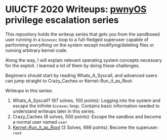 # UIUCTF 2020 Writeups: [pwnyOS](https://github.com/sigpwny/pwnyOS-2020-docs) privilege escalation series
This repository holds the writeup series that gets you from the sandboxed user running in a `binexec` loop to a full-fledged superuser capable of performing _everything_ on the system except modifying/deleting files or running arbitrary kernel code.

Along the way, I will explain relevant operating system concepts necessary for the exploit. I learned a lot of them by doing these challenges.

Beginners should start by reading Whats_A_Syscall, and advanced users can jump straight to Crazy_Caches or Kernel::Run_it_as_Root.

Writeups in this series:
1. Whats_A_Syscall? (67 solves, 100 points): Logging into the system and escape the infinite `binexec` loop. Contains basic information needed to understand writeups later in this series.
2. Crazy_Caches (8 solves, 500 points): Escape the sandbox and become a normal user named `user`
3. [Kernel::Run_it_as_Root](Kernel_Run_As_Root.md) (3 Solves, 666 points): Become the superuser: `root`
<!-- n. Kernel_Memory_Leak (5 solves, 300 points): _Bonus_: Not privilege escalation related. Not required for the next exploit, but interested people can read this. -->
